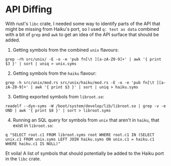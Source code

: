 API Diffing
===========

With rust's `libc` crate, I needed some way to identify parts of the API that might be missing
from Haiku's port, so I used `q: text as data` combined with a bit of `grep` and `awk` to get
an idea of the API surface that should be added.

1. Getting symbols from the combined `unix` flavours:

```
grep -rh src/unix/ -E -o -e 'pub fn[\t ][a-zA-Z0-9]+' | awk '{ print $3 }' | sort | uniq > unix.syms
```

2. Getting symbols from the `haiku` flavour:

```
grep -h src/unix/mod.rs src/unix/haiku/mod.rs -E -o -e 'pub fn[\t ][a-zA-Z0-9]+' | awk '{ print $3 }' | sort | uniq > haiku.syms
```

3. Getting exported symbols from `libroot.so`:

```
readelf --dyn-syms -W /boot/system/develop/lib/libroot.so | grep -v -e UND | awk '{ print $8 }' | sort > libroot.syms
```

4. Running an SQL query for symbols from `unix` that aren't in `haiku`, that exist in `libroot.so`:

```
q "SELECT root.c1 FROM libroot.syms root WHERE root.c1 IN (SELECT unix.c1 FROM unix.syms LEFT JOIN haiku.syms ON unix.c1 = haiku.c1 WHERE haiku.c1 IS NULL)"
```

Et voila! A list of symbols that should potentially be added to the Haiku port in the `libc` crate.
